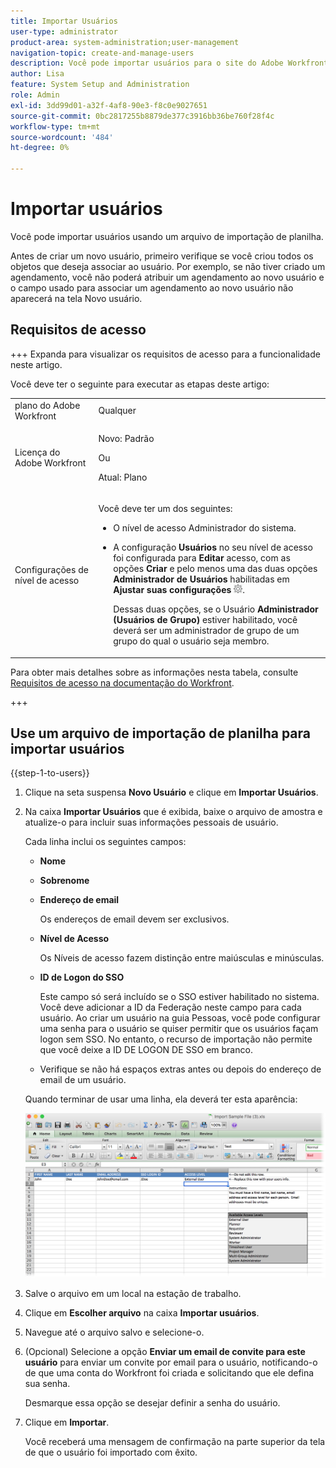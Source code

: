 ```yaml
---
title: Importar Usuários
user-type: administrator
product-area: system-administration;user-management
navigation-topic: create-and-manage-users
description: Você pode importar usuários para o site do Adobe Workfront sincronizando usuários de um serviço de diretório de rede (como o Ative Diretory ou outro diretório LDAP) ou pode importar usuários usando um arquivo de importação de planilha.
author: Lisa
feature: System Setup and Administration
role: Admin
exl-id: 3dd99d01-a32f-4af8-90e3-f8c0e9027651
source-git-commit: 0bc2817255b8879de377c3916bb36be760f28f4c
workflow-type: tm+mt
source-wordcount: '484'
ht-degree: 0%

---
```


# Importar usuários

<!--

>[!IMPORTANT]
>
>The procedure described on this page applies only to organizations that have not yet been onboarded to the Admin Console. If your organization has been onboarded to the Adobe Admin Console, you must perform this action through the Adobe Admin Console.
>
>For instructions on editing a user's profile in the Adobe Admin Console, see the section "Add users" in the article [Bulk Upload Users](https://helpx.adobe.com/enterprise/using/bulk-upload-users.html) or contact your Adobe Admin Console Administrator.
>
>For a list of procedures that differ based on whether your organization has been onboarded to the Adobe Admin Console, see [Platform-based administration differences (Adobe Workfront/Adobe Business Platform)](../../../administration-and-setup/get-started-wf-administration/actions-in-admin-console.md).

-->

Você pode importar usuários usando um arquivo de importação de planilha.

Antes de criar um novo usuário, primeiro verifique se você criou todos os objetos que deseja associar ao usuário. Por exemplo, se não tiver criado um agendamento, você não poderá atribuir um agendamento ao novo usuário e o campo usado para associar um agendamento ao novo usuário não aparecerá na tela Novo usuário.

## Requisitos de acesso

+++ Expanda para visualizar os requisitos de acesso para a funcionalidade neste artigo.

Você deve ter o seguinte para executar as etapas deste artigo:

<table style="table-layout:auto"> 
 <col> 
 <col> 
 <tbody> 
  <tr> 
   <td role="rowheader">plano do Adobe Workfront</td> 
   <td>Qualquer</td> 
  </tr> 
  <tr> 
   <td role="rowheader">Licença do Adobe Workfront</td> 
   <td><p>Novo: Padrão</p><p>Ou</p><p>Atual: Plano</p></td> 
  </tr> 
  <tr> 
   <td role="rowheader">Configurações de nível de acesso</td> 
   <td> <p>Você deve ter um dos seguintes:</p> 
    <ul> 
     <li> <p>O nível de acesso Administrador do sistema. </li> 
     <li> <p>A configuração <b>Usuários</b> no seu nível de acesso foi configurada para <b>Editar</b> acesso, com as opções <b>Criar</b> e pelo menos uma das duas opções <b>Administrador de Usuários</b> habilitadas em <b>Ajustar suas configurações</b> <img src="assets/gear-icon-in-access-levels.png">. </p> <p>Dessas duas opções, se o Usuário <b>Administrador (Usuários de Grupo)</b> estiver habilitado, você deverá ser um administrador de grupo de um grupo do qual o usuário seja membro.</p> </li> 
    </ul> </td> 
  </tr> 
 </tbody> 
</table>

Para obter mais detalhes sobre as informações nesta tabela, consulte [Requisitos de acesso na documentação do Workfront](/help/quicksilver/administration-and-setup/add-users/access-levels-and-object-permissions/access-level-requirements-in-documentation.md).

+++

## Use um arquivo de importação de planilha para importar usuários

{{step-1-to-users}}

1. Clique na seta suspensa **Novo Usuário** e clique em **Importar Usuários**.

1. Na caixa **Importar Usuários** que é exibida, baixe o arquivo de amostra e atualize-o para incluir suas informações pessoais de usuário.

   Cada linha inclui os seguintes campos:

   * **Nome**
   * **Sobrenome**
   * **Endereço de email**

     Os endereços de email devem ser exclusivos.

   * **Nível de Acesso**

     Os Níveis de acesso fazem distinção entre maiúsculas e minúsculas.

   * **ID de Logon do SSO**

     Este campo só será incluído se o SSO estiver habilitado no sistema. Você deve adicionar a ID da Federação neste campo para cada usuário. Ao criar um usuário na guia Pessoas, você pode configurar uma senha para o usuário se quiser permitir que os usuários façam logon sem SSO. No entanto, o recurso de importação não permite que você deixe a ID DE LOGON DE SSO em branco.

   * Verifique se não há espaços extras antes ou depois do endereço de email de um usuário.

   Quando terminar de usar uma linha, ela deverá ter esta aparência:

   ![importando-novos-usuários.png](assets/importing-new-users.png)

1. Salve o arquivo em um local na estação de trabalho.
1. Clique em **Escolher arquivo** na caixa **Importar usuários**.

1. Navegue até o arquivo salvo e selecione-o.
1. (Opcional) Selecione a opção **Enviar um email de convite para este usuário** para enviar um convite por email para o usuário, notificando-o de que uma conta do Workfront foi criada e solicitando que ele defina sua senha.

   Desmarque essa opção se desejar definir a senha do usuário.

1. Clique em **Importar**.

   Você receberá uma mensagem de confirmação na parte superior da tela de que o usuário foi importado com êxito.
